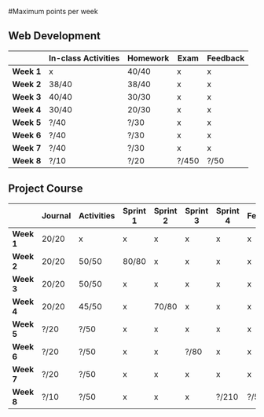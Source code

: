 #Maximum points per week

## Web Development

|            | **In-class Activities** | **Homework** | **Exam** | **Feedback** |
| ---------- | ----------------------- | ------------ | -------- | ------------ |
| **Week 1** | x                       | 40/40        | x        | x            |
| **Week 2** | 38/40                   | 38/40        | x        | x            |
| **Week 3** | 40/40                   | 30/30        | x        | x            |
| **Week 4** | 30/40                   | 20/30        | x        | x            |
| **Week 5** | ?/40                    | ?/30         | x        | x            |
| **Week 6** | ?/40                    | ?/30         | x        | x            |
| **Week 7** | ?/40                    | ?/30         | x        | x            |
| **Week 8** | ?/10                    | ?/20         | ?/450    | ?/50         |

## Project Course

|            | Journal | Activities | Sprint 1 | Sprint 2 | Sprint 3 | Sprint 4 | Feedback |
| ---------- | ------- | ---------- | -------- | -------- | -------- | -------- | -------- |
| **Week 1** | 20/20   | x          | x        | x        | x        | x        | x        |
| **Week 2** | 20/20   | 50/50      | 80/80    | x        | x        | x        | x        |
| **Week 3** | 20/20   | 50/50      | x        | x        | x        | x        | x        |
| **Week 4** | 20/20   | 45/50      | x        | 70/80    | x        | x        | x        |
| **Week 5** | ?/20    | ?/50       | x        | x        | x        | x        | x        |
| **Week 6** | ?/20    | ?/50       | x        | x        | ?/80     | x        | x        |
| **Week 7** | ?/20    | ?/50       | x        | x        | x        | x        | x        |
| **Week 8** | ?/10    | ?/50       | x        | x        | x        | ?/210    | ?/50     |
